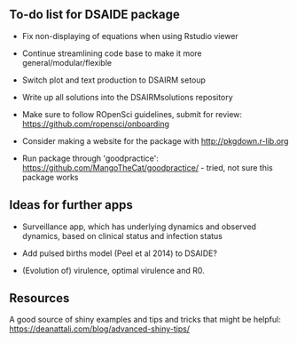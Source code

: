 ## To-do list for DSAIDE package

* Fix non-displaying of equations when using Rstudio viewer

* Continue streamlining code base to make it more general/modular/flexible

* Switch plot and text production to DSAIRM setoup

* Write up all solutions into the DSAIRMsolutions repository

* Make sure to follow ROpenSci guidelines, submit for review: https://github.com/ropensci/onboarding

* Consider making a website for the package with  http://pkgdown.r-lib.org

* Run package through 'goodpractice': https://github.com/MangoTheCat/goodpractice/ - tried, not sure this package works

## Ideas for further apps

* Surveillance app, which has underlying dynamics and observed dynamics, based on clinical status and infection status

* Add pulsed births model (Peel et al 2014) to DSAIDE?

* (Evolution of) virulence, optimal virulence and R0.

## Resources
A good source of shiny examples and tips and tricks that might be helpful:
https://deanattali.com/blog/advanced-shiny-tips/
